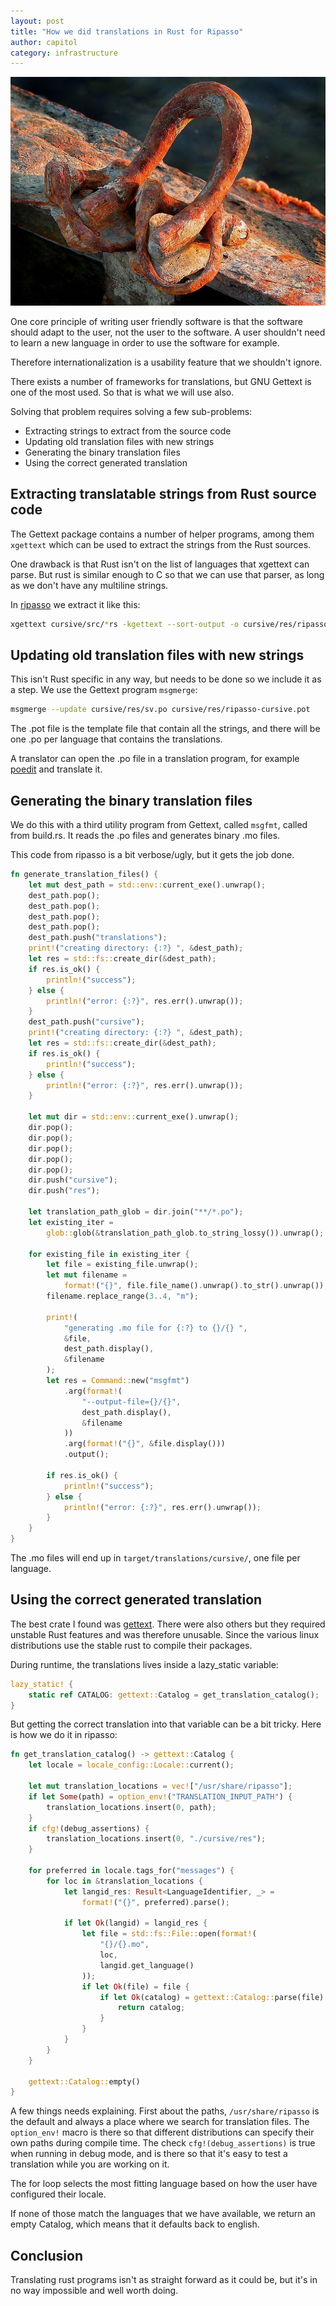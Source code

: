 ```yaml
---
layout: post
title: "How we did translations in Rust for Ripasso"
author: capitol
category: infrastructure
---
```

![rust-loop](/images/rust-loop.jpg)

One core principle of writing user friendly software is that the software should adapt
to the user, not the user to the software. A user shouldn't need to learn a new language
in order to use the software for example.

Therefore internationalization is a usability feature that we shouldn't ignore.

There exists a number of frameworks for translations, but GNU Gettext is one of the most used.
So that is what we will use also.

Solving that problem requires solving a few sub-problems:

 * Extracting strings to extract from the source code
 * Updating old translation files with new strings
 * Generating the binary translation files
 * Using the correct generated translation

## Extracting translatable strings from Rust source code

The Gettext package contains a number of helper programs, among them `xgettext` which can be used
to extract the strings from the Rust sources.

One drawback is that Rust isn't on the list of languages that xgettext can parse. But rust is similar
enough to C so that we can use that parser, as long as we don't have any multiline strings.

In [ripasso](https://github.com/cortex/ripasso) we extract it like this:

```bash
xgettext cursive/src/*rs -kgettext --sort-output -o cursive/res/ripasso-cursive.pot
```

## Updating old translation files with new strings

This isn't Rust specific in any way, but needs to be done so we include it as a step. We use the Gettext
program `msgmerge`:

```bash
msgmerge --update cursive/res/sv.po cursive/res/ripasso-cursive.pot
```

The .pot file is the template file that contain all the strings, and there will be one .po per language
that contains the translations.

A translator can open the .po file in a translation program, for example [poedit](https://poedit.net/)
and translate it.

## Generating the binary translation files

We do this with a third utility program from Gettext, called `msgfmt`, called from build.rs. It reads
the .po files and generates binary .mo files.

This code from ripasso is a bit verbose/ugly, but it gets the job done.

```rust
fn generate_translation_files() {
    let mut dest_path = std::env::current_exe().unwrap();
    dest_path.pop();
    dest_path.pop();
    dest_path.pop();
    dest_path.pop();
    dest_path.push("translations");
    print!("creating directory: {:?} ", &dest_path);
    let res = std::fs::create_dir(&dest_path);
    if res.is_ok() {
        println!("success");
    } else {
        println!("error: {:?}", res.err().unwrap());
    }
    dest_path.push("cursive");
    print!("creating directory: {:?} ", &dest_path);
    let res = std::fs::create_dir(&dest_path);
    if res.is_ok() {
        println!("success");
    } else {
        println!("error: {:?}", res.err().unwrap());
    }

    let mut dir = std::env::current_exe().unwrap();
    dir.pop();
    dir.pop();
    dir.pop();
    dir.pop();
    dir.pop();
    dir.push("cursive");
    dir.push("res");

    let translation_path_glob = dir.join("**/*.po");
    let existing_iter =
        glob::glob(&translation_path_glob.to_string_lossy()).unwrap();

    for existing_file in existing_iter {
        let file = existing_file.unwrap();
        let mut filename =
            format!("{}", file.file_name().unwrap().to_str().unwrap());
        filename.replace_range(3..4, "m");

        print!(
            "generating .mo file for {:?} to {}/{} ",
            &file,
            dest_path.display(),
            &filename
        );
        let res = Command::new("msgfmt")
            .arg(format!(
                "--output-file={}/{}",
                dest_path.display(),
                &filename
            ))
            .arg(format!("{}", &file.display()))
            .output();

        if res.is_ok() {
            println!("success");
        } else {
            println!("error: {:?}", res.err().unwrap());
        }
    }
}
```

The .mo files will end up in `target/translations/cursive/`, one file per language.

## Using the correct generated translation

The best crate I found was [gettext](https://crates.io/crates/gettext). There were also others
but they required unstable Rust features and was therefore unusable. Since the various linux
distributions use the stable rust to compile their packages.

During runtime, the translations lives inside a lazy_static variable:

```rust
lazy_static! {
    static ref CATALOG: gettext::Catalog = get_translation_catalog();
}
```

But getting the correct translation into that variable can be a bit tricky. Here is how we do it
in ripasso:

```rust
fn get_translation_catalog() -> gettext::Catalog {
    let locale = locale_config::Locale::current();

    let mut translation_locations = vec!["/usr/share/ripasso"];
    if let Some(path) = option_env!("TRANSLATION_INPUT_PATH") {
        translation_locations.insert(0, path);
    }
    if cfg!(debug_assertions) {
        translation_locations.insert(0, "./cursive/res");
    }

    for preferred in locale.tags_for("messages") {
        for loc in &translation_locations {
            let langid_res: Result<LanguageIdentifier, _> =
                format!("{}", preferred).parse();

            if let Ok(langid) = langid_res {
                let file = std::fs::File::open(format!(
                    "{}/{}.mo",
                    loc,
                    langid.get_language()
                ));
                if let Ok(file) = file {
                    if let Ok(catalog) = gettext::Catalog::parse(file) {
                        return catalog;
                    }
                }
            }
        }
    }

    gettext::Catalog::empty()
}
```

A few things needs explaining. First about the paths, `/usr/share/ripasso` is the default and always
a place where we search for translation files. The `option_env!` macro is there so that different
distributions can specify their own paths during compile time. The check `cfg!(debug_assertions)`
is true when running in debug mode, and is there so that it's easy to test a translation while you
are working on it.

The for loop selects the most fitting language based on how the user have configured their locale.

If none of those match the languages that we have available, we return an empty Catalog, which means
that it defaults back to english.

## Conclusion

Translating rust programs isn't as straight forward as it could be, but it's in no way impossible
and well worth doing.
